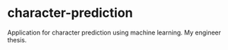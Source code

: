 # character-prediction
Application for character prediction using machine learning. My engineer thesis.
